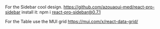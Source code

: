 For the Sidebar cool design.
https://github.com/azouaoui-med/react-pro-sidebar
install it: npm i react-pro-sidebar@0.7.1

For the Table use the MUI grid
https://mui.com/x/react-data-grid/
